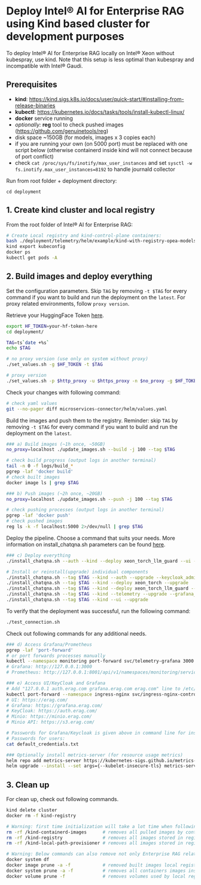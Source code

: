 # Deploy Intel&reg; AI for Enterprise RAG using Kind based cluster for development purposes
To deploy Intel&reg; AI for Enterprise RAG locally on Intel&reg; Xeon without kubespray, use kind. Note that this setup is less optimal than kubespray and incompatible with Intel&reg; Gaudi.

## Prerequisites

- **kind**: https://kind.sigs.k8s.io/docs/user/quick-start/#installing-from-release-binaries
- **kubectl**: https://kubernetes.io/docs/tasks/tools/install-kubectl-linux/
- **docker** service running
- *optionally:* **reg** tool to check pushed images (https://github.com/genuinetools/reg)
- disk space ~150GB (for models, images x 3 copies each)
- if you are running your own (on 5000 port) must be replaced with one script below (otherwise containerd inside kind will not connect because of port conflict)
- check `cat /proc/sys/fs/inotify/max_user_instances` and set `sysctl -w fs.inotify.max_user_instances=8192` to handle journald collector

Run from root folder + deployment directory:
```
cd deployment
```

## 1. Create kind cluster and local registry

From the root folder of Intel&reg; AI for Enterprise RAG:

```bash
# Create Local registry and kind-control-plane containers:
bash ./deployment/telemetry/helm/example/kind-with-registry-opea-models-mount.sh
kind export kubeconfig
docker ps
kubectl get pods -A
```

## 2. Build images and deploy everything

Set the configuration parameters. Skip `TAG` by removing `-t $TAG` for every command if you want to build and run the deployment on the `latest`. For proxy related environments, follow `proxy version`.

Retrieve your HuggingFace Token [here](https://huggingface.co/settings/tokens).

```bash
export HF_TOKEN=your-hf-token-here
cd deployment/

TAG=ts`date +%s`
echo $TAG

# no proxy version (use only on system without proxy)
./set_values.sh -g $HF_TOKEN -t $TAG

# proxy version
./set_values.sh -p $http_proxy -u $https_proxy -n $no_proxy -g $HF_TOKEN -t $TAG
```

Check your changes with following command:

```bash
# check yaml values
git --no-pager diff microservices-connector/helm/values.yaml
```

Build the images and push them to the registry. Reminder: skip `TAG` by removing `-t $TAG` for every command if you want to build and run the deployment on the `latest`.

```bash
### a) Build images (~1h once, ~50GB)
no_proxy=localhost ./update_images.sh --build -j 100 --tag $TAG

# check build progress (output logs in another terminal)
tail -n 0 -f logs/build_*
pgrep -laf 'docker build'
# check built images
docker image ls | grep $TAG

### b) Push images (~2h once, ~20GB)
no_proxy=localhost ./update_images.sh --push -j 100 --tag $TAG

# check pushing processes (output logs in another terminal)
pgrep -laf 'docker push'
# check pushed images
reg ls -k -f localhost:5000 2>/dev/null | grep $TAG
```

Deploy the pipeline. Choose a command that suits your needs. More information on install_chatqna.sh parameters can be found [here](../deployment/README.md).

```bash
### c) Deploy everything
./install_chatqna.sh --auth --kind --deploy xeon_torch_llm_guard --ui --telemetry --tag $TAG

# Install or reinstall(upgrade) individual components
./install_chatqna.sh --tag $TAG --kind --auth --upgrade --keycloak_admin_password admin     # namespaces: auth, auth-apisix, ingress-nginx namespaces
./install_chatqna.sh --tag $TAG --kind --deploy xeon_torch --upgrade                        # namespaces: system, chatqa, dataprep
./install_chatqna.sh --tag $TAG --kind --deploy xeon_torch_llm_guard --upgrade              # namespaces: system, chatqa, dataprep
./install_chatqna.sh --tag $TAG --kind --telemetry --upgrade --grafana_password devonly     # namespaces: monitoring, monitoring-namespace
./install_chatqna.sh --tag $TAG --kind --ui --upgrade                                       # namespaces: erag-ui
```

To verify that the deployment was successful, run the following command:
```bash
./test_connection.sh
```

Check out following commands for any additional needs.

```bash
### d) Access Grafana/Prometheus
pgrep -laf 'port-forward'
# or port forwards processes manually
kubectl --namespace monitoring port-forward svc/telemetry-grafana 3000:80
# Grafana: http://127.0.0.1:3000
# Prometheus: http://127.0.0.1:8001/api/v1/namespaces/monitoring/services/telemetry-kube-prometheus-prometheus:http-web/proxy/graph

### e) Access UI/KeyCloak and Grafana
# Add "127.0.0.1 auth.erag.com grafana.erag.com erag.com" line to /etc/hosts (Linux) or c:\windows\System32\drivers\etc\hosts (Windows)
kubectl port-forward --namespace ingress-nginx svc/ingress-nginx-controller 443:https
# UI: https://erag.com/
# Grafana: https://grafana.erag.com/
# KeyCloak: https://auth.erag.com/
# Minio: https://minio.erag.com/
# Minio API: https://s3.erag.com/

# Passwords for Grafana/Keycloak is given above in command line for installation.
# Passwords for users:
cat default_credentials.txt

### Optionally install metrics-server (for resource usage metrics)
helm repo add metrics-server https://kubernetes-sigs.github.io/metrics-server/
helm upgrade --install --set args={--kubelet-insecure-tls} metrics-server metrics-server/metrics-server --namespace monitoring-metrics-server --create-namespace
```

## 3. Clean up
For clean up, check out following commands.

```bash
kind delete cluster
docker rm -f kind-registry

# Warning: first time initialization will take a lot time when following steps are executed:
rm -rf /kind-containerd-images      # removes all pulled images by containerd inside kind
rm -rf /kind-registry               # removes all images stored in registry
rm -rf /kind-local-path-provisioner # removes all images stored in registry

# Warning: Below commands can also remove not only Enterprise RAG related data
docker system df
docker image prune -a -f            # removed built images local registry
docker system prune -a -f           # removes all containers images inside docker cache
docker volume prune -f              # removes volumes used by local registry
```
